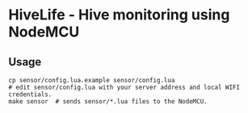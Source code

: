 
HiveLife - Hive monitoring using NodeMCU
========================================

Usage
-----

```
cp sensor/config.lua.example sensor/config.lua
# edit sensor/config.lua with your server address and local WIFI credentials.
make sensor  # sends sensor/*.lua files to the NodeMCU.
```
